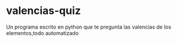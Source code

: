 # valencias-quiz
Un programa escrito en python que te pregunta las valencias de los elementos,todo automatizado

